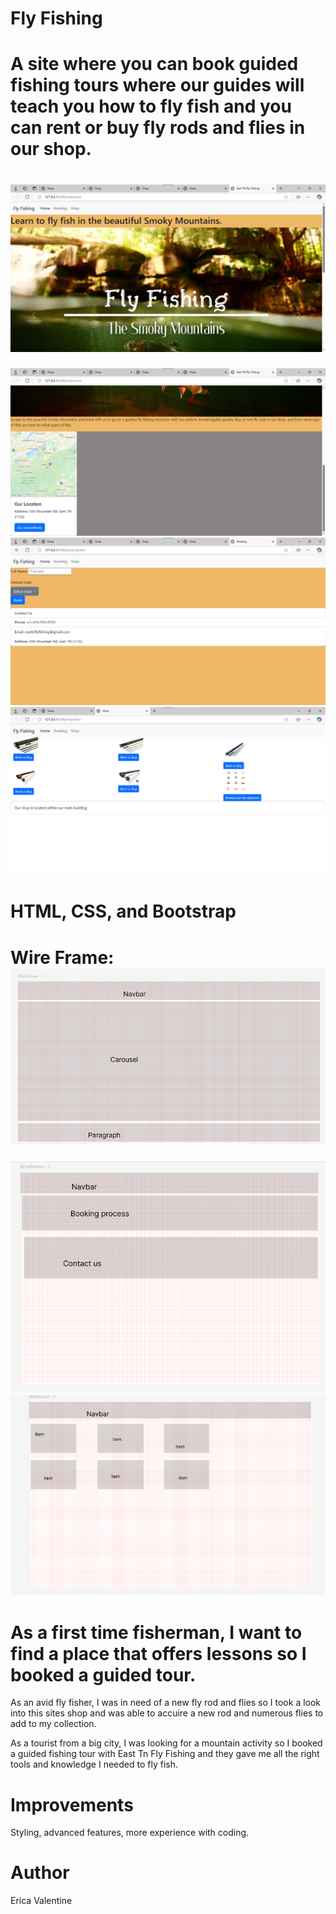 # Fly Fishing
# A site where you can book guided fishing tours where our guides will teach you how to fly fish and you can rent or buy fly rods and flies in our shop.
# ![alt text](images/README.1.png)
![alt text](images/README.1a.png) 
![alt text](images/README.2.png)
![alt text](images/README.3.png)
# HTML, CSS, and Bootstrap
# Wire Frame:![alt text](images/wireframe.1.png)
![alt text](images/wireframe.2.png)
![alt text](images/wireframe.3.png)
# As a first time fisherman, I want to find a place that offers lessons so I booked a guided tour.

As an avid fly fisher, I was in need of a new fly rod and flies so I took a look into this sites shop and was able to accuire a new rod and numerous flies to add to my collection.

As a tourist from a big city, I was looking for a mountain activity so I booked a guided fishing tour with East Tn Fly Fishing and they gave me all the right tools and knowledge I needed to fly fish.
# Improvements
Styling, advanced features, more experience with coding.
# Author
 Erica Valentine
